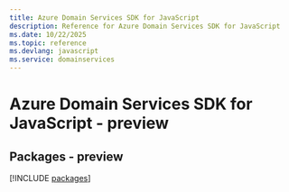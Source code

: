 ```yaml
---
title: Azure Domain Services SDK for JavaScript
description: Reference for Azure Domain Services SDK for JavaScript
ms.date: 10/22/2025
ms.topic: reference
ms.devlang: javascript
ms.service: domainservices
---
```

# Azure Domain Services SDK for JavaScript - preview
## Packages - preview
[!INCLUDE [packages](domain-services-index.md)]